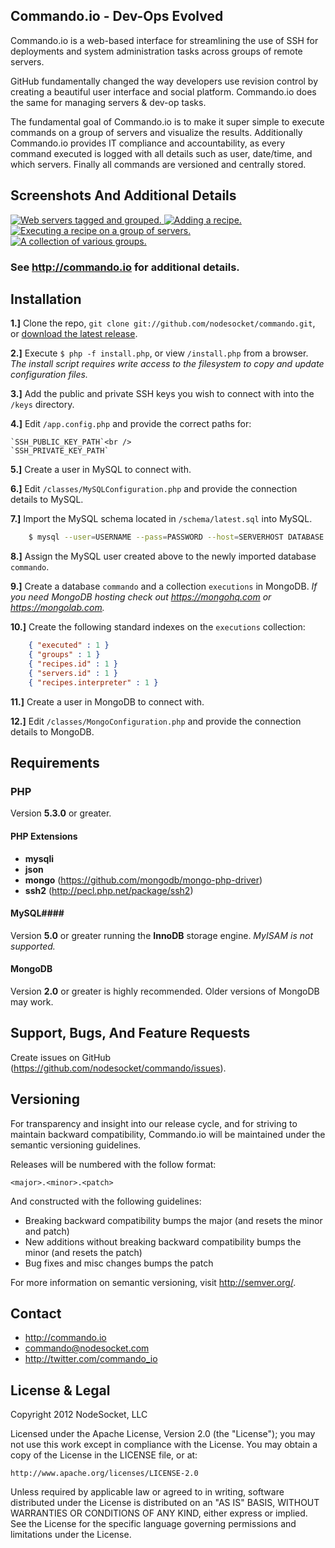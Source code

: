 Commando.io - Dev-Ops Evolved
-----------------------------

Commando.io is a web-based interface for streamlining the use of SSH for deployments and system administration tasks across groups of remote servers.

GitHub fundamentally changed the way developers use revision control by creating a beautiful user interface and social platform. Commando.io does the same for managing servers & dev-op tasks.

The fundamental goal of Commando.io is to make it super simple to execute commands on a group of servers and visualize the results. Additionally Commando.io provides IT compliance and accountability, as every command executed is logged with all details such as user, date/time, and which servers. Finally all commands are versioned and centrally stored.

Screenshots And Additional Details
--------------------------------

[ ![Web servers tagged and grouped.](http://cdn.commando.io/home/images/screenshots/small/servers.png) ](http://cdn.commando.io/home/images/screenshots/large/servers.png)
[ ![Adding a recipe.](http://cdn.commando.io/home/images/screenshots/small/add-recipe.png) ](http://cdn.commando.io/home/images/screenshots/large/add-recipe.png)
[ ![Executing a recipe on a group of servers.](http://cdn.commando.io/home/images/screenshots/small/execute.png) ](http://cdn.commando.io/home/images/screenshots/large/execute.png)
[ ![A collection of various groups.](http://cdn.commando.io/home/images/screenshots/small/groups.png) ](http://cdn.commando.io/home/images/screenshots/large/groups.png)

### See http://commando.io for additional details. ###

Installation
------------

**1.]** Clone the repo, `git clone git://github.com/nodesocket/commando.git`, or [download the latest release](https://github.com/nodesocket/commando/tarball/master).

**2.]** Execute `$ php -f install.php`, or view `/install.php` from a browser. *The install script requires write access to the filesystem to copy and update configuration files.*

**3.]** Add the public and private SSH keys you wish to connect with into the `/keys` directory.

**4.]** Edit `/app.config.php` and provide the correct paths for:

    `SSH_PUBLIC_KEY_PATH`<br />
    `SSH_PRIVATE_KEY_PATH`

**5.]** Create a user in MySQL to connect with.

**6.]** Edit `/classes/MySQLConfiguration.php` and provide the connection details to MySQL.

**7.]** Import the MySQL schema located in `/schema/latest.sql` into MySQL.

```` bash
	$ mysql --user=USERNAME --pass=PASSWORD --host=SERVERHOST DATABASE < /schema/latest.sql
````

**8.]**	Assign the MySQL user created above to the newly imported database `commando`.    

**9.]** Create a database `commando` and a collection `executions` in MongoDB. *If you need MongoDB hosting check out https://mongohq.com or https://mongolab.com.*

**10.]** Create the following standard indexes on the `executions` collection:   

```` json
    { "executed" : 1 }
    { "groups" : 1 }
    { "recipes.id" : 1 }
    { "servers.id" : 1 }
    { "recipes.interpreter" : 1 }
````

**11.]** Create a user in MongoDB to connect with.

**12.]** Edit `/classes/MongoConfiguration.php` and provide the connection details to MongoDB.

Requirements
------------

### PHP ####
Version **5.3.0** or greater.

#### PHP Extensions ####
+ **mysqli**
+ **json**
+ **mongo** (https://github.com/mongodb/mongo-php-driver)
+ **ssh2** (http://pecl.php.net/package/ssh2)

#### MySQL####
Version **5.0** or greater running the **InnoDB** storage engine. *MyISAM is not supported.*

#### MongoDB ####
Version **2.0** or greater is highly recommended. Older versions of MongoDB may work.

Support, Bugs, And Feature Requests
-----------------------

Create issues on GitHub (https://github.com/nodesocket/commando/issues).

Versioning
----------

For transparency and insight into our release cycle, and for striving to maintain backward compatibility, Commando.io will be maintained under the semantic versioning guidelines.

Releases will be numbered with the follow format:

`<major>.<minor>.<patch>`

And constructed with the following guidelines:

+ Breaking backward compatibility bumps the major (and resets the minor and patch)
+ New additions without breaking backward compatibility bumps the minor (and resets the patch)
+ Bug fixes and misc changes bumps the patch

For more information on semantic versioning, visit http://semver.org/.

Contact
-------

+ http://commando.io
+ commando@nodesocket.com
+ http://twitter.com/commando_io

License & Legal
---------------

Copyright 2012 NodeSocket, LLC

Licensed under the Apache License, Version 2.0 (the "License"); you may not use this work except in compliance with the License. You may obtain a copy of the License in the LICENSE file, or at:

    http://www.apache.org/licenses/LICENSE-2.0

Unless required by applicable law or agreed to in writing, software distributed under the License is distributed on an "AS IS" BASIS, WITHOUT WARRANTIES OR CONDITIONS OF ANY KIND, either express or implied. See the License for the specific language governing permissions and limitations under the License.